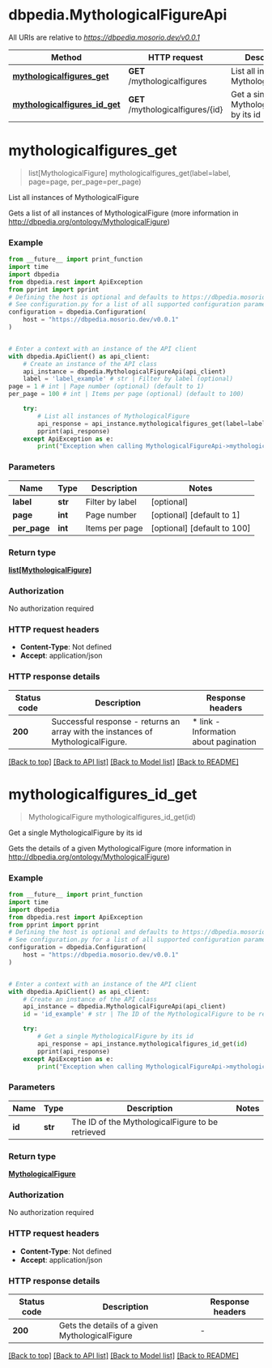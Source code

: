 # dbpedia.MythologicalFigureApi

All URIs are relative to *https://dbpedia.mosorio.dev/v0.0.1*

Method | HTTP request | Description
------------- | ------------- | -------------
[**mythologicalfigures_get**](MythologicalFigureApi.md#mythologicalfigures_get) | **GET** /mythologicalfigures | List all instances of MythologicalFigure
[**mythologicalfigures_id_get**](MythologicalFigureApi.md#mythologicalfigures_id_get) | **GET** /mythologicalfigures/{id} | Get a single MythologicalFigure by its id


# **mythologicalfigures_get**
> list[MythologicalFigure] mythologicalfigures_get(label=label, page=page, per_page=per_page)

List all instances of MythologicalFigure

Gets a list of all instances of MythologicalFigure (more information in http://dbpedia.org/ontology/MythologicalFigure)

### Example

```python
from __future__ import print_function
import time
import dbpedia
from dbpedia.rest import ApiException
from pprint import pprint
# Defining the host is optional and defaults to https://dbpedia.mosorio.dev/v0.0.1
# See configuration.py for a list of all supported configuration parameters.
configuration = dbpedia.Configuration(
    host = "https://dbpedia.mosorio.dev/v0.0.1"
)


# Enter a context with an instance of the API client
with dbpedia.ApiClient() as api_client:
    # Create an instance of the API class
    api_instance = dbpedia.MythologicalFigureApi(api_client)
    label = 'label_example' # str | Filter by label (optional)
page = 1 # int | Page number (optional) (default to 1)
per_page = 100 # int | Items per page (optional) (default to 100)

    try:
        # List all instances of MythologicalFigure
        api_response = api_instance.mythologicalfigures_get(label=label, page=page, per_page=per_page)
        pprint(api_response)
    except ApiException as e:
        print("Exception when calling MythologicalFigureApi->mythologicalfigures_get: %s\n" % e)
```

### Parameters

Name | Type | Description  | Notes
------------- | ------------- | ------------- | -------------
 **label** | **str**| Filter by label | [optional] 
 **page** | **int**| Page number | [optional] [default to 1]
 **per_page** | **int**| Items per page | [optional] [default to 100]

### Return type

[**list[MythologicalFigure]**](MythologicalFigure.md)

### Authorization

No authorization required

### HTTP request headers

 - **Content-Type**: Not defined
 - **Accept**: application/json

### HTTP response details
| Status code | Description | Response headers |
|-------------|-------------|------------------|
**200** | Successful response - returns an array with the instances of MythologicalFigure. |  * link - Information about pagination <br>  |

[[Back to top]](#) [[Back to API list]](../README.md#documentation-for-api-endpoints) [[Back to Model list]](../README.md#documentation-for-models) [[Back to README]](../README.md)

# **mythologicalfigures_id_get**
> MythologicalFigure mythologicalfigures_id_get(id)

Get a single MythologicalFigure by its id

Gets the details of a given MythologicalFigure (more information in http://dbpedia.org/ontology/MythologicalFigure)

### Example

```python
from __future__ import print_function
import time
import dbpedia
from dbpedia.rest import ApiException
from pprint import pprint
# Defining the host is optional and defaults to https://dbpedia.mosorio.dev/v0.0.1
# See configuration.py for a list of all supported configuration parameters.
configuration = dbpedia.Configuration(
    host = "https://dbpedia.mosorio.dev/v0.0.1"
)


# Enter a context with an instance of the API client
with dbpedia.ApiClient() as api_client:
    # Create an instance of the API class
    api_instance = dbpedia.MythologicalFigureApi(api_client)
    id = 'id_example' # str | The ID of the MythologicalFigure to be retrieved

    try:
        # Get a single MythologicalFigure by its id
        api_response = api_instance.mythologicalfigures_id_get(id)
        pprint(api_response)
    except ApiException as e:
        print("Exception when calling MythologicalFigureApi->mythologicalfigures_id_get: %s\n" % e)
```

### Parameters

Name | Type | Description  | Notes
------------- | ------------- | ------------- | -------------
 **id** | **str**| The ID of the MythologicalFigure to be retrieved | 

### Return type

[**MythologicalFigure**](MythologicalFigure.md)

### Authorization

No authorization required

### HTTP request headers

 - **Content-Type**: Not defined
 - **Accept**: application/json

### HTTP response details
| Status code | Description | Response headers |
|-------------|-------------|------------------|
**200** | Gets the details of a given MythologicalFigure |  -  |

[[Back to top]](#) [[Back to API list]](../README.md#documentation-for-api-endpoints) [[Back to Model list]](../README.md#documentation-for-models) [[Back to README]](../README.md)

